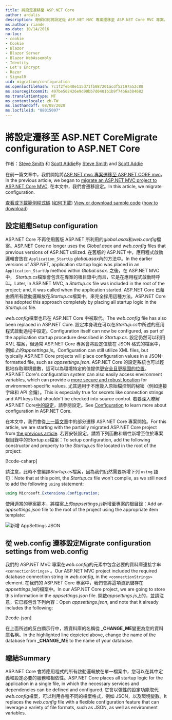 ```yaml
---
title: 將設定遷移至 ASP.NET Core
author: ardalis
description: 瞭解如何將設定從 ASP.NET MVC 專案遷移至 ASP.NET Core MVC 專案。
ms.author: riande
ms.date: 10/14/2016
no-loc:
- cookie
- Cookie
- Blazor
- Blazor Server
- Blazor WebAssembly
- Identity
- Let's Encrypt
- Razor
- SignalR
uid: migration/configuration
ms.openlocfilehash: 7c1f2feb40e115d71fb087201acdf52197a52c88
ms.sourcegitcommit: 497be502426e9d90bb7d0401b1b9f74b6a384682
ms.translationtype: MT
ms.contentlocale: zh-TW
ms.lasthandoff: 08/08/2020
ms.locfileid: "88015097"
---
```

# <a name="migrate-configuration-to-aspnet-core"></a><span data-ttu-id="e7725-103">將設定遷移至 ASP.NET Core</span><span class="sxs-lookup"><span data-stu-id="e7725-103">Migrate configuration to ASP.NET Core</span></span>

<span data-ttu-id="e7725-104">作者：[Steve Smith](https://ardalis.com/) 和 [Scott Addie](https://scottaddie.com)</span><span class="sxs-lookup"><span data-stu-id="e7725-104">By [Steve Smith](https://ardalis.com/) and [Scott Addie](https://scottaddie.com)</span></span>

<span data-ttu-id="e7725-105">在前一篇文章中，我們開始將[ASP.NET mvc 專案遷移至 ASP.NET CORE mvc](xref:migration/mvc)。</span><span class="sxs-lookup"><span data-stu-id="e7725-105">In the previous article, we began to [migrate an ASP.NET MVC project to ASP.NET Core MVC](xref:migration/mvc).</span></span> <span data-ttu-id="e7725-106">在本文中，我們會遷移設定。</span><span class="sxs-lookup"><span data-stu-id="e7725-106">In this article, we migrate configuration.</span></span>

<span data-ttu-id="e7725-107">[查看或下載範例程式碼](https://github.com/dotnet/AspNetCore.Docs/tree/master/aspnetcore/migration/configuration/samples) ([如何下載](xref:index#how-to-download-a-sample)) </span><span class="sxs-lookup"><span data-stu-id="e7725-107">[View or download sample code](https://github.com/dotnet/AspNetCore.Docs/tree/master/aspnetcore/migration/configuration/samples) ([how to download](xref:index#how-to-download-a-sample))</span></span>

## <a name="setup-configuration"></a><span data-ttu-id="e7725-108">設定組態</span><span class="sxs-lookup"><span data-stu-id="e7725-108">Setup configuration</span></span>

<span data-ttu-id="e7725-109">ASP.NET Core 不再使用舊版 ASP.NET 所利用的*global.asax*和*web.config*檔案。</span><span class="sxs-lookup"><span data-stu-id="e7725-109">ASP.NET Core no longer uses the *Global.asax* and *web.config* files that previous versions of ASP.NET utilized.</span></span> <span data-ttu-id="e7725-110">在舊版的 ASP.NET 中，應用程式啟動邏輯會放在 `Application_StartUp` *global.asax*內的方法中。</span><span class="sxs-lookup"><span data-stu-id="e7725-110">In the earlier versions of ASP.NET, application startup logic was placed in an `Application_StartUp` method within *Global.asax*.</span></span> <span data-ttu-id="e7725-111">之後，在 ASP.NET MVC 中， *Startup.cs*檔案會包含在專案的根目錄中;而且，它是在應用程式啟動時呼叫。</span><span class="sxs-lookup"><span data-stu-id="e7725-111">Later, in ASP.NET MVC, a *Startup.cs* file was included in the root of the project; and, it was called when the application started.</span></span> <span data-ttu-id="e7725-112">ASP.NET Core 已藉由將所有啟動邏輯放在*Startup.cs*檔案中，來完全採用這種方法。</span><span class="sxs-lookup"><span data-stu-id="e7725-112">ASP.NET Core has adopted this approach completely by placing all startup logic in the *Startup.cs* file.</span></span>

<span data-ttu-id="e7725-113">*web.config*檔案也已在 ASP.NET Core 中被取代。</span><span class="sxs-lookup"><span data-stu-id="e7725-113">The *web.config* file has also been replaced in ASP.NET Core.</span></span> <span data-ttu-id="e7725-114">設定本身現在可以在*Startup.cs*中所述的應用程式啟動過程中設定。</span><span class="sxs-lookup"><span data-stu-id="e7725-114">Configuration itself can now be configured, as part of the application startup procedure described in *Startup.cs*.</span></span> <span data-ttu-id="e7725-115">設定仍然可以利用 XML 檔案，但通常 ASP.NET Core 專案會將設定值放在 JSON 格式的檔案中，例如*上的appsettings.js*。</span><span class="sxs-lookup"><span data-stu-id="e7725-115">Configuration can still utilize XML files, but typically ASP.NET Core projects will place configuration values in a JSON-formatted file, such as *appsettings.json*.</span></span> <span data-ttu-id="e7725-116">ASP.NET Core 的設定系統也可以輕鬆地存取環境變數，這可以為環境特定的值提供[更安全且更穩固的位置](xref:security/app-secrets)。</span><span class="sxs-lookup"><span data-stu-id="e7725-116">ASP.NET Core's configuration system can also easily access environment variables, which can provide a [more secure and robust location](xref:security/app-secrets) for environment-specific values.</span></span> <span data-ttu-id="e7725-117">尤其適用于不應簽入原始檔控制的秘密（例如連接字串和 API 金鑰）。</span><span class="sxs-lookup"><span data-stu-id="e7725-117">This is especially true for secrets like connection strings and API keys that shouldn't be checked into source control.</span></span> <span data-ttu-id="e7725-118">若要深入瞭解 ASP.NET Core[中的設定](xref:fundamentals/configuration/index)，請參閱設定。</span><span class="sxs-lookup"><span data-stu-id="e7725-118">See [Configuration](xref:fundamentals/configuration/index) to learn more about configuration in ASP.NET Core.</span></span>

<span data-ttu-id="e7725-119">在本文中，我們會從[上一篇文章](xref:migration/mvc)中的部分遷移 ASP.NET Core 專案開始。</span><span class="sxs-lookup"><span data-stu-id="e7725-119">For this article, we are starting with the partially migrated ASP.NET Core project from [the previous article](xref:migration/mvc).</span></span> <span data-ttu-id="e7725-120">若要安裝設定，請將下列函數和屬性新增至位於專案根目錄中的*Startup.cs*檔案：</span><span class="sxs-lookup"><span data-stu-id="e7725-120">To setup configuration, add the following constructor and property to the *Startup.cs* file located in the root of the project:</span></span>

[!code-csharp[](configuration/samples/WebApp1/src/WebApp1/Startup.cs?range=11-16)]

<span data-ttu-id="e7725-121">請注意，此時不會編譯*Startup.cs*檔案，因為我們仍然需要新增下列 `using` 語句：</span><span class="sxs-lookup"><span data-stu-id="e7725-121">Note that at this point, the *Startup.cs* file won't compile, as we still need to add the following `using` statement:</span></span>

```csharp
using Microsoft.Extensions.Configuration;
```

<span data-ttu-id="e7725-122">使用適當的專案範本，將檔案*上的appsettings.js*新增至專案的根目錄：</span><span class="sxs-lookup"><span data-stu-id="e7725-122">Add an *appsettings.json* file to the root of the project using the appropriate item template:</span></span>

![新增 AppSettings JSON](configuration/_static/add-appsettings-json.png)

## <a name="migrate-configuration-settings-from-webconfig"></a><span data-ttu-id="e7725-124">從 web.config 遷移設定</span><span class="sxs-lookup"><span data-stu-id="e7725-124">Migrate configuration settings from web.config</span></span>

<span data-ttu-id="e7725-125">我們的 ASP.NET MVC 專案在*web.config*的元素中包含必要的資料庫連接字串 `<connectionStrings>` 。</span><span class="sxs-lookup"><span data-stu-id="e7725-125">Our ASP.NET MVC project included the required database connection string in *web.config*, in the `<connectionStrings>` element.</span></span> <span data-ttu-id="e7725-126">在我們的 ASP.NET Core 專案中，我們會將這項資訊儲存在*appsettings.js*的檔案中。</span><span class="sxs-lookup"><span data-stu-id="e7725-126">In our ASP.NET Core project, we are going to store this information in the *appsettings.json* file.</span></span> <span data-ttu-id="e7725-127">開啟*appsettings.js上*的，並請注意，它已經包含下列內容：</span><span class="sxs-lookup"><span data-stu-id="e7725-127">Open *appsettings.json*, and note that it already includes the following:</span></span>

[!code-json[](../migration/configuration/samples/WebApp1/src/WebApp1/appsettings.json?highlight=4)]

<span data-ttu-id="e7725-128">在上面所述的反白顯示行中，將資料庫的名稱從 **_CHANGE_ME**變更為您的資料庫名稱。</span><span class="sxs-lookup"><span data-stu-id="e7725-128">In the highlighted line depicted above, change the name of the database from **_CHANGE_ME** to the name of your database.</span></span>

## <a name="summary"></a><span data-ttu-id="e7725-129">總結</span><span class="sxs-lookup"><span data-stu-id="e7725-129">Summary</span></span>

<span data-ttu-id="e7725-130">ASP.NET Core 會將應用程式的所有啟動邏輯放在單一檔案中，您可以在其中定義和設定必要的服務和相依性。</span><span class="sxs-lookup"><span data-stu-id="e7725-130">ASP.NET Core places all startup logic for the application in a single file, in which the necessary services and dependencies can be defined and configured.</span></span> <span data-ttu-id="e7725-131">它會以彈性的設定功能取代*web.config*檔案，可以利用各種不同的檔案格式，例如 JSON，以及環境變數。</span><span class="sxs-lookup"><span data-stu-id="e7725-131">It replaces the *web.config* file with a flexible configuration feature that can leverage a variety of file formats, such as JSON, as well as environment variables.</span></span>
